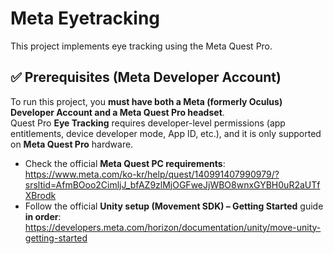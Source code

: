 # Meta Eyetracking
This project implements eye tracking using the Meta Quest Pro.

## ✅ Prerequisites (Meta Developer Account)
To run this project, you **must have both a Meta (formerly Oculus) Developer Account and a Meta Quest Pro headset**.  
Quest Pro **Eye Tracking** requires developer-level permissions (app entitlements, device developer mode, App ID, etc.), and it is only supported on **Meta Quest Pro** hardware.

- Check the official **Meta Quest PC requirements**:  
  https://www.meta.com/ko-kr/help/quest/140991407990979/?srsltid=AfmBOoo2CimljJ_bfAZ9zlMjOGFweJjWBO8wnxGYBH0uR2aUTfXBrodk
- Follow the official **Unity setup (Movement SDK) – Getting Started** guide **in order**:  
  https://developers.meta.com/horizon/documentation/unity/move-unity-getting-started




